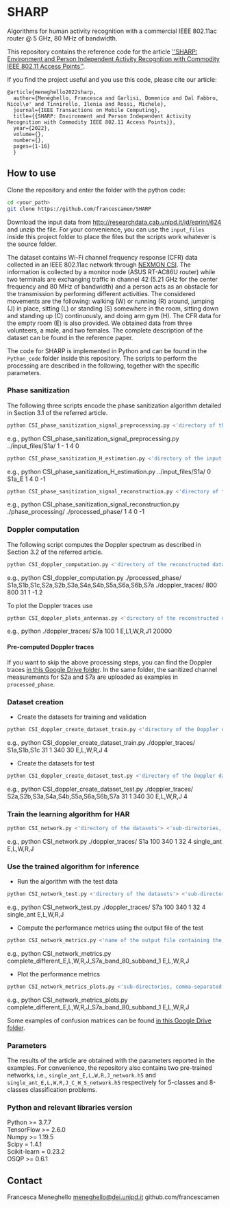 # SHARP
Algorithms for human activity recognition with a commercial IEEE 802.11ac router @ 5 GHz, 80 MHz of bandwidth.

This repository contains the reference code for the article [''SHARP: Environment and Person Independent Activity Recognition with Commodity IEEE 802.11 Access Points''](https://ieeexplore.ieee.org/document/9804861).

If you find the project useful and you use this code, please cite our article:
```
@article{meneghello2022sharp,
  author={Meneghello, Francesca and Garlisi, Domenico and Dal Fabbro, Nicol\o' and Tinnirello, Ilenia and Rossi, Michele},
  journal={IEEE Transactions on Mobile Computing}, 
  title={{SHARP: Environment and Person Independent Activity Recognition with Commodity IEEE 802.11 Access Points}}, 
  year={2022},
  volume={},
  number={},
  pages={1-16}
  }
```

## How to use
Clone the repository and enter the folder with the python code:
```bash
cd <your_path>
git clone https://github.com/francescamen/SHARP
```

Download the input data from http://researchdata.cab.unipd.it/id/eprint/624 and unzip the file.
For your convenience, you can use the ```input_files``` inside this project folder to place the files but the scripts work whatever is the source folder.

The dataset contains Wi-Fi channel frequency response (CFR) data collected in an IEEE 802.11ac network through [NEXMON CSI](https://github.com/seemoo-lab/nexmon_csi). 
The information is collected by a monitor node (ASUS RT-AC86U router) while two terminals are exchanging traffic in channel 42 (5.21 GHz for the center frequency and 80 MHz of bandwidth) and a person acts as an obstacle for the transmission by performing different activities. 
The considered movements are the following: walking (W) or running (R) around, jumping (J) in place, sitting (L) or standing (S) somewhere in the room, sitting down and standing up (C) continuously, and doing arm gym (H).
The CFR data for the empty room (E) is also provided. We obtained data from three volunteers, a male, and two females.
The complete description of the dataset can be found in the reference paper.

The code for SHARP is implemented in Python and can be found in the ```Python_code``` folder inside this repository. The scripts to perform the processing are described in the following, together with the specific parameters.

### Phase sanitization
The following three scripts encode the phase sanitization algorithm detailed in Section 3.1 of the referred article.
```bash
python CSI_phase_sanitization_signal_preprocessing.py <'directory of the input data'> <'process all the files in subdirectories (1) or not (0)'> <'name of the file to process (only if 0 in the previous field)'> <'number of spatial streams'> <'number of cores'> <'index where to start the processing for each stream'> 
```
e.g., python CSI_phase_sanitization_signal_preprocessing.py ../input_files/S1a/ 1 - 1 4 0

```bash
python CSI_phase_sanitization_H_estimation.py <'directory of the input data'> <'process all the files in subdirectories (1) or not (0)'> <'name of the file to process (only if 0 in the previous field)'> <'number of spatial streams'> <'number of cores'> <'index where to start the processing for each stream'> <'index where to stop the processing for each stream'> 
```
e.g., python CSI_phase_sanitization_H_estimation.py ../input_files/S1a/ 0 S1a_E 1 4 0 -1

```bash
python CSI_phase_sanitization_signal_reconstruction.py <'directory of the processed data'> <'directory to save the reconstructed data'> <'number of spatial streams'> <'number of cores'> <'index where to start the processing for each stream'> <'index where to stop the processing for each stream'> 
```
e.g., python CSI_phase_sanitization_signal_reconstruction.py ./phase_processing/ ./processed_phase/ 1 4 0 -1

### Doppler computation
The following script computes the Doppler spectrum as described in Section 3.2 of the referred article.

```bash
python CSI_doppler_computation.py <'directory of the reconstructed data'> <'sub-directories of data'> <'directory to save the Doppler data'> <'starting index to process data'> <'end index to process data (samples from the end)'> <'number of packets in a sample'> <'number of packets for sliding operations'> <'noise level'> <--bandwidth 'bandwidth'>
```
e.g., python CSI_doppler_computation.py ./processed_phase/ S1a,S1b,S1c,S2a,S2b,S3a,S4a,S4b,S5a,S6a,S6b,S7a ./doppler_traces/ 800 800 31 1 -1.2

To plot the Doppler traces use 
```bash
python CSI_doppler_plots_antennas.py <'directory of the reconstructed data'> <'sub-directory of data'> <'length along the feature dimension (height)'> <'sliding length'> <'labels of the activities to be considered'> <'last index to plot'>
```
e.g., python ./doppler_traces/ S7a 100 1 E,L1,W,R,J1 20000

#### Pre-computed Doppler traces
If you want to skip the above processing steps, you can find the Doppler traces [in this Google Drive folder](https://drive.google.com/drive/folders/1SilO6VD73Lz8sjZ-KQgFnQ2IKRvggqPg?usp=sharing). In the same folder, the sanitized channel measurements for S2a and S7a are uploaded as examples in ```processed_phase```.  

### Dataset creation
- Create the datasets for training and validation
```bash
python CSI_doppler_create_dataset_train.py <'directory of the Doppler data'> <'sub-directories, comma-separated'> <'number of packets in a sample'> <'number of packets for sliding operations'> <'number of samples per window'> <'number of samples for window sliding'> <'labels of the activities to be considered'> <'number of streams * number of antennas'>
```
  e.g., python CSI_doppler_create_dataset_train.py ./doppler_traces/ S1a,S1b,S1c 31 1 340 30 E,L,W,R,J 4

- Create the datasets for test
```bash
python CSI_doppler_create_dataset_test.py <'directory of the Doppler data'> <'sub-directories, comma-separated'> <'number of packets in a sample'> <'number of packets for sliding operations'> <'number of samples per window'> <'number of samples for window sliding'> <'labels of the activities to be considered'> <'number of streams * number of antennas'>
```
  e.g., python CSI_doppler_create_dataset_test.py ./doppler_traces/ S2a,S2b,S3a,S4a,S4b,S5a,S6a,S6b,S7a 31 1 340 30 E,L,W,R,J 4

### Train the learning algorithm for HAR
```bash
python CSI_network.py <'directory of the datasets'> <'sub-directories, comma-separated'> <'length along the feature dimension (height)'> <'length along the time dimension (width)'> <'number of channels'> <'number of samples in a batch'> <'name prefix for the files'> <'activities to be considered, comma-separated'> <--bandwidth 'bandwidth'> <--sub-band 'index of the sub-band to consider (for 20 MHz and 40 MHz)'> 
```
e.g., python CSI_network.py ./doppler_traces/ S1a 100 340 1 32 4 single_ant E,L,W,R,J

### Use the trained algorithm for inference
- Run the algorithm with the test data 
```bash
python CSI_network_test.py <'directory of the datasets'> <'sub-directories, comma-separated'> <'length along the feature dimension (height)'> <'length along the time dimension (width)'> <'number of channels'> <'number of samples in a batch'> <'name prefix for the files'> <'activities to be considered, comma-separated'> <--bandwidth 'bandwidth'> <--sub-band 'index of the sub-band to consider (for 20 MHz and 40 MHz)'> 
```
  e.g., python CSI_network_test.py ./doppler_traces/ S7a 100 340 1 32 4 single_ant E,L,W,R,J

- Compute the performance metrics using the output file of the test
```bash
python CSI_network_metrics.py <'name of the output file containing the metrics'> <'activities to be considered, comma-separated'>
```
  e.g., python CSI_network_metrics.py complete_different_E,L,W,R,J_S7a_band_80_subband_1 E,L,W,R,J 

- Plot the performance metrics
```bash
python CSI_network_metrics_plots.py <'sub-directories, comma-separated'>
```
  e.g., python CSI_network_metrics_plots.py complete_different_E,L,W,R,J_S7a_band_80_subband_1 E,L,W,R,J

Some examples of confusion matrices can be found [in this Google Drive folder](https://drive.google.com/drive/folders/1SilO6VD73Lz8sjZ-KQgFnQ2IKRvggqPg?usp=sharing).

### Parameters
The results of the article are obtained with the parameters reported in the examples. For convenience, the repository also contains two pre-trained networks, i.e., ``single_ant_E,L,W,R,J_network.h5`` and ``single_ant_E,L,W,R,J_C_H_S_network.h5`` respectively for 5-classes and 8-classes classification problems.

### Python and relevant libraries version
Python >= 3.7.7  
TensorFlow >= 2.6.0  
Numpy >= 1.19.5  
Scipy = 1.4.1  
Scikit-learn = 0.23.2  
OSQP >= 0.6.1

## Contact
Francesca Meneghello
meneghello@dei.unipd.it
github.com/francescamen
